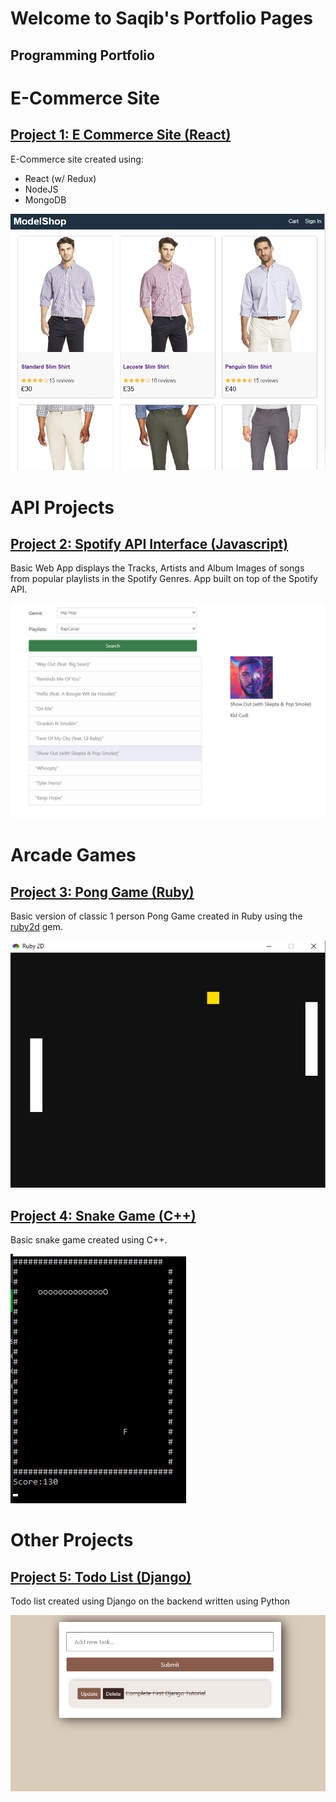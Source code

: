 # Welcome to Saqib's Portfolio Pages
## Programming Portfolio

# E-Commerce Site
## [Project 1: E Commerce Site (React)](https://github.com/skhanbhai/Spotify-JS-API-Interface) 
E-Commerce site created using:
* React (w/ Redux)
* NodeJS
* MongoDB

![ModelStore](https://github.com/skhanbhai/ModelShop-WebApp/blob/main/ModelShop.PNG?raw=true)

# API Projects
## [Project 2: Spotify API Interface (Javascript)](https://github.com/skhanbhai/Spotify-JS-API-Interface) 
Basic Web App displays the Tracks, Artists and Album Images of songs from popular playlists in the Spotify Genres. App built on top of the Spotify API.

![SpotifyAPIApp](https://github.com/skhanbhai/Spotify-JS-API-Interface/blob/main/SpotifyAPIApp.PNG?raw=true)

# Arcade Games
## [Project 3: Pong Game (Ruby)](https://github.com/skhanbhai/Pong-Game-Ruby) 
Basic version of classic 1 person Pong Game created in Ruby using the [ruby2d](http://www.ruby2d.com/) gem.

![ruby_pong](https://raw.githubusercontent.com/skhanbhai/Pong-Game-Ruby/main/PongGame.PNG)

## [Project 4: Snake Game (C++)](https://github.com/skhanbhai/Pong-Game-Ruby) 
Basic snake game created using C++.

![snake cpp](https://github.com/skhanbhai/SnakeGame-CPP/blob/main/SnakeGameShot.PNG?raw=true)



# Other Projects
## [Project 5: Todo List (Django)](https://github.com/skhanbhai/Todo-List-Django) 
Todo list created using Django on the backend written using Python

![Todo Django](https://github.com/skhanbhai/Todo-List-Django/blob/main/Todo/DjangoTodo.PNG?raw=true)


